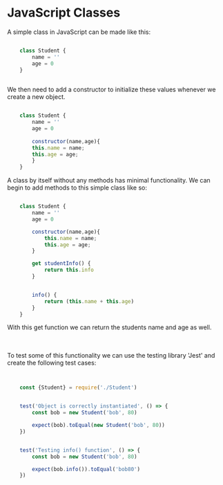 # JavaScript Classes

A simple class in JavaScript can be made like this:

```JavaScript

    class Student {
        name = ''
        age = 0
    }
    

```

We then need to add a constructor to initialize these values whenever we create a new object.
```Javascript

    class Student {
        name = ''
        age = 0
   
        constructor(name,age){
        this.name = name;
        this.age = age;
        } 
    }


```

A class by itself without any methods has minimal functionality. We can begin to add methods to this simple class like so: 

```JavaScript

    class Student {
        name = ''
        age = 0

        constructor(name,age){
            this.name = name;
            this.age = age;
        }

        get studentInfo() {
            return this.info
        }


        info() {
            return (this.name + this.age)
        }
    }


``` 

With this get function we can return the students name and age as well. 


\
\
To test some of this functionality we can use the testing library 'Jest' and create the following test cases:


``` JavaScript


    const {Student} = require('./Student')


    test('Object is correctly instantiated', () => {
        const bob = new Student('bob', 80)

        expect(bob).toEqual(new Student('bob', 80))
    })


    test('Testing info() function', () => {
        const bob = new Student('bob', 80)

        expect(bob.info()).toEqual('bob80')
    })




```
